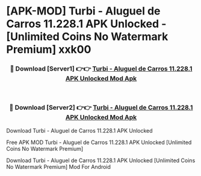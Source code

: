 # [APK-MOD] Turbi - Aluguel de Carros 11.228.1 APK Unlocked - [Unlimited Coins No Watermark Premium] xxk00



<div align="center">
<h3>🔴 Download [Server1] 👉👉 <a href="https://momento.my/?title=Turbi_-_Aluguel_de_Carros_11.228.1_APK_Unlocked">Turbi - Aluguel de Carros 11.228.1 APK Unlocked Mod Apk</a></h3><br>

<h3>🔴 Download [Server2] 👉👉 <a href="https://momento.my/?title=Turbi_-_Aluguel_de_Carros_11.228.1_APK_Unlocked">Turbi - Aluguel de Carros 11.228.1 APK Unlocked Mod Apk</a></h3>
</div>



Download Turbi - Aluguel de Carros 11.228.1 APK Unlocked 

Free APK MOD Turbi - Aluguel de Carros 11.228.1 APK Unlocked [Unlimited Coins No Watermark Premium]

Download Turbi - Aluguel de Carros 11.228.1 APK Unlocked [Unlimited Coins No Watermark Premium] Mod For Android
